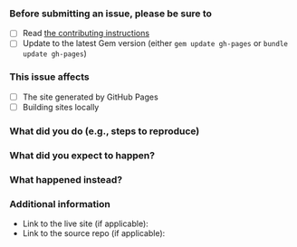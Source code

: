 ### Before submitting an issue, please be sure to

- [ ] Read [the contributing instructions](https://github.com/bunto/gh-pages/blob/master/CONTRIBUTING.md#contributing-to-the-github-pages-gem)
- [ ] Update to the latest Gem version (either `gem update gh-pages` or `bundle update gh-pages`)

### This issue affects

- [ ] The site generated by GitHub Pages
- [ ] Building sites locally

### What did you do (e.g., steps to reproduce)

### What did you expect to happen?

### What happened instead?

### Additional information

* Link to the live site (if applicable):
* Link to the source repo (if applicable):
